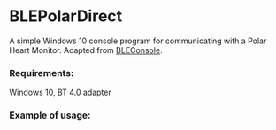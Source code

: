 # BLEPolarDirect

A simple Windows 10 console program for communicating with a Polar Heart Monitor. Adapted from [BLEConsole](https://github.com/sensboston/BLEConsole).

### Requirements:

Windows 10, BT 4.0 adapter
### Example of usage:
